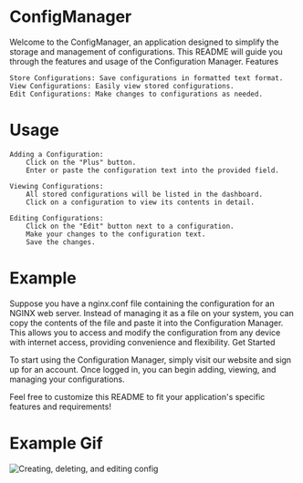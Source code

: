 # ConfigManager

Welcome to the ConfigManager, an application designed to simplify the storage and management of configurations. This README will guide you through the features and usage of the Configuration Manager.
Features

    Store Configurations: Save configurations in formatted text format.
    View Configurations: Easily view stored configurations.
    Edit Configurations: Make changes to configurations as needed.

# Usage

    Adding a Configuration:
        Click on the "Plus" button.
        Enter or paste the configuration text into the provided field.

    Viewing Configurations:
        All stored configurations will be listed in the dashboard.
        Click on a configuration to view its contents in detail.

    Editing Configurations:
        Click on the "Edit" button next to a configuration.
        Make your changes to the configuration text.
        Save the changes.

# Example

Suppose you have a nginx.conf file containing the configuration for an NGINX web server. Instead of managing it as a file on your system, you can copy the contents of the file and paste it into the Configuration Manager. This allows you to access and modify the configuration from any device with internet access, providing convenience and flexibility.
Get Started

To start using the Configuration Manager, simply visit our website and sign up for an account. Once logged in, you can begin adding, viewing, and managing your configurations.

Feel free to customize this README to fit your application's specific features and requirements!

# Example Gif
![Creating, deleting, and editing config](https://giphy.com/gifs/4e5z71EaRS7bOM4Fm4)
